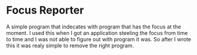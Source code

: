 Focus Reporter
==========

A simple program that indecates with program that has the focus at the moment. I used this when I got an application steeling the focus from time to time and I was not able to figure out with program it was. So after I wrote this it was realy simple to remove the right program.
